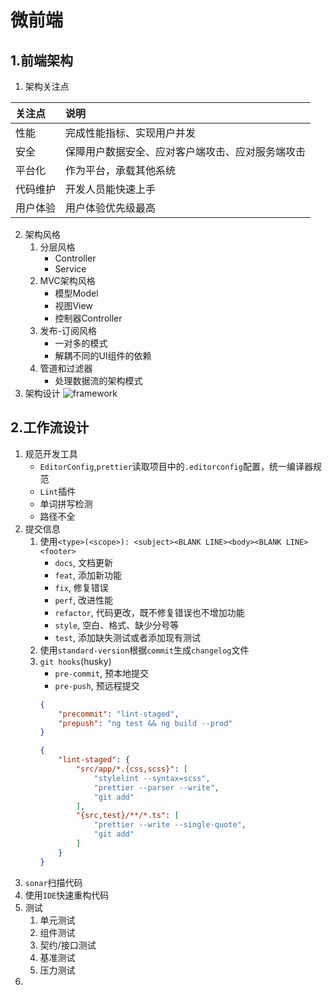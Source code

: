# 微前端

## 1.前端架构

1. 架构关注点

| 关注点   | 说明                                             |
| :------- | :----------------------------------------------- |
| 性能     | 完成性能指标、实现用户并发                       |
| 安全     | 保障用户数据安全、应对客户端攻击、应对服务端攻击 |
| 平台化   | 作为平台，承载其他系统                           |
| 代码维护 | 开发人员能快速上手                               |
| 用户体验 | 用户体验优先级最高                               |

2. 架构风格
    1. 分层风格
        * Controller
        * Service
    2. MVC架构风格
        * 模型Model
        * 视图View
        * 控制器Controller
    3. 发布-订阅风格
        * 一对多的模式
        * 解耦不同的UI组件的依赖
    4. 管道和过滤器
        * 处理数据流的架构模式
3. 架构设计
![framework](https://github.com/bearnew/picture/blob/master/mardown/2020/%E5%85%B6%E4%BB%96/%E5%BE%AE%E5%89%8D%E7%AB%AF/framework.png?raw=true)

## 2.工作流设计

1. 规范开发工具
    * `EditorConfig`,`prettier`读取项目中的`.editorconfig`配置，统一编译器规范
    * `Lint`插件
    * 单词拼写检测
    * 路径不全
2. 提交信息
    1. 使用`<type>(<scope>): <subject><BLANK LINE><body><BLANK LINE><footer>`
        * `docs`, 文档更新
        * `feat`, 添加新功能
        * `fix`, 修复错误
        * `perf`, 改进性能
        * `refactor`, 代码更改，既不修复错误也不增加功能
        * `style`, 空白、格式、缺少分号等
        * `test`, 添加缺失测试或者添加现有测试
    2. 使用`standard-version`根据`commit`生成`changelog`文件 
    3. `git hooks`(husky)
        * `pre-commit`, 预本地提交
        * `pre-push`, 预远程提交
        ```json
        {
            "precommit": "lint-staged",
            "prepush": "ng test && ng build --prod"
        }
        ```
        ```json
        {
            "lint-staged": {
                "src/app/*.{css,scss}": [
                    "stylelint --syntax=scss",
                    "prettier --parser --write",
                    "git add"
                ],
                "{src,test}/**/*.ts": [
                    "prettier --write --single-quote",
                    "git add"
                ]
            }
        }
        ```
3. `sonar`扫描代码
4. 使用`IDE`快速重构代码
5. 测试
    1. 单元测试
    2. 组件测试
    3. 契约/接口测试
    4. 基准测试
    5. 压力测试
6. 
